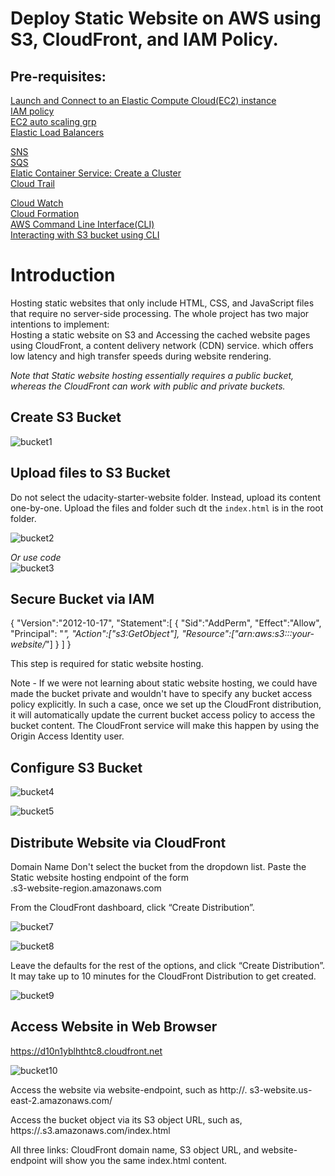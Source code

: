 # Deploy Static Website on AWS using S3, CloudFront, and IAM Policy.

## Pre-requisites:
<a href="https://github.com/arabog/launch-and-connect-to-ec2" target="_blank">Launch and Connect to an Elastic Compute Cloud(EC2) instance</a>  
<a href="https://github.com/arabog/IAM-Policy" target="_blank">IAM policy</a>  
<a href="https://github.com/arabog/EC2-Auto-Scaling-Group" target="_blank">EC2 auto scaling grp</a>    
<a href="https://github.com/arabog/Elastic-Load-Balancing" target="_blank">Elastic Load Balancers</a> 

<a href="https://github.com/arabog/simple-notification-service" target="_blank">SNS</a>  
<a href="https://github.com/arabog/simple-queue-service" target="_blank">SQS</a>  
<a href="https://github.com/arabog/elastic-container-service-cluster" target="_blank">Elatic Container Service: Create a Cluster</a>  
<a href="https://github.com/arabog/cloudTrail" target="_blank">Cloud Trail</a>  

<a href="https://github.com/arabog/cloudWatch" target="_blank">Cloud Watch</a>  
<a href="https://github.com/arabog/CloudFormation" target="_blank">Cloud Formation</a>  
<a href="https://github.com/arabog/aws-cli" target="_blank">AWS Command Line Interface(CLI)</a>  
<a href="https://github.com/arabog/aws-cli-and-s3-bucket" target="_blank">Interacting with S3 bucket using CLI</a>  

# Introduction
Hosting static websites that only include HTML, CSS, and JavaScript files that require no server-side processing. The whole project has two major intentions to implement:  
Hosting a static website on S3 and
Accessing the cached website pages using CloudFront, a content delivery network (CDN) service. which offers low latency and high transfer speeds during website rendering.  

*Note that Static website hosting essentially requires a public bucket, whereas the CloudFront can work with public and private buckets.*  

## Create S3 Bucket
![bucket1](bucket1.png?raw=true "bucket1")


## Upload files to S3 Bucket
Do not select the udacity-starter-website folder. Instead, upload its content one-by-one. Upload the files and folder such dt the `index.html`
is in the root folder.

![bucket2](bucket2.png?raw=true "bucket2")

*Or use code*  
![bucket3](bucket3.png?raw=true "bucket3")

## Secure Bucket via IAM
{
    "Version":"2012-10-17",
    "Statement":[
        {
            "Sid":"AddPerm",
            "Effect":"Allow",
            "Principal": "*",
            "Action":["s3:GetObject"],
            "Resource":["arn:aws:s3:::your-website/*"]
        }
    ]
}  

This step is required for static website hosting.  

Note - If we were not learning about static website hosting, we could have made the bucket private and wouldn't have to specify any bucket access policy explicitly. In such a case, once we set up the CloudFront distribution, it will automatically update the current bucket access policy to access the bucket content. The CloudFront service will make this happen by using the Origin Access Identity user.  

## Configure S3 Bucket
![bucket4](bucket4.png?raw=true "bucket4")


![bucket5](bucket5.png?raw=true "bucket5")


## Distribute Website via CloudFront
Domain Name	Don't select the bucket from the dropdown list. Paste the Static website hosting endpoint of the form   
<bucket-name>.s3-website-region.amazonaws.com  

From the CloudFront dashboard, click “Create Distribution”.  

![bucket7](bucket7.png?raw=true "bucket7")

![bucket8](bucket8.png?raw=true "bucket8")

Leave the defaults for the rest of the options, and click “Create Distribution”. It may take up to 10 minutes for the CloudFront Distribution to get created.  

![bucket9](bucket9.png?raw=true "bucket9")


## Access Website in Web Browser
https://d10n1yblhthtc8.cloudfront.net  

![bucket10](bucket10.png?raw=true "bucket10")  

Access the website via website-endpoint, such as http://<bucket-name>.  s3-website.us-east-2.amazonaws.com/  

Access the bucket object via its S3 object URL, such as,   
https://<bucket-name>.s3.amazonaws.com/index.html

All three links: CloudFront domain name, S3 object URL, and website-endpoint will show you the same index.html content.  
